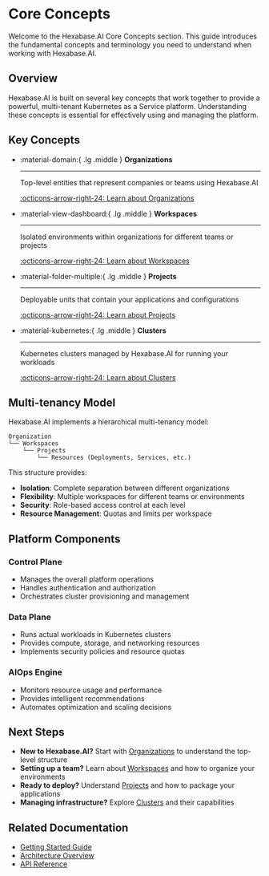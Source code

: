 # Core Concepts

Welcome to the Hexabase.AI Core Concepts section. This guide introduces the fundamental concepts and terminology you need to understand when working with Hexabase.AI.

## Overview

Hexabase.AI is built on several key concepts that work together to provide a powerful, multi-tenant Kubernetes as a Service platform. Understanding these concepts is essential for effectively using and managing the platform.

## Key Concepts

<div class="grid cards" markdown>

-   :material-domain:{ .lg .middle } **Organizations**

    ---

    Top-level entities that represent companies or teams using Hexabase.AI

    [:octicons-arrow-right-24: Learn about Organizations](organizations.md)

-   :material-view-dashboard:{ .lg .middle } **Workspaces**

    ---

    Isolated environments within organizations for different teams or projects

    [:octicons-arrow-right-24: Learn about Workspaces](workspaces.md)

-   :material-folder-multiple:{ .lg .middle } **Projects**

    ---

    Deployable units that contain your applications and configurations

    [:octicons-arrow-right-24: Learn about Projects](projects.md)

-   :material-kubernetes:{ .lg .middle } **Clusters**

    ---

    Kubernetes clusters managed by Hexabase.AI for running your workloads

    [:octicons-arrow-right-24: Learn about Clusters](clusters.md)

</div>

## Multi-tenancy Model

Hexabase.AI implements a hierarchical multi-tenancy model:

```
Organization
└── Workspaces
    └── Projects
        └── Resources (Deployments, Services, etc.)
```

This structure provides:
- **Isolation**: Complete separation between different organizations
- **Flexibility**: Multiple workspaces for different teams or environments
- **Security**: Role-based access control at each level
- **Resource Management**: Quotas and limits per workspace

## Platform Components

### Control Plane
- Manages the overall platform operations
- Handles authentication and authorization
- Orchestrates cluster provisioning and management

### Data Plane
- Runs actual workloads in Kubernetes clusters
- Provides compute, storage, and networking resources
- Implements security policies and resource quotas

### AIOps Engine
- Monitors resource usage and performance
- Provides intelligent recommendations
- Automates optimization and scaling decisions

## Next Steps

- **New to Hexabase.AI?** Start with [Organizations](organizations.md) to understand the top-level structure
- **Setting up a team?** Learn about [Workspaces](workspaces.md) and how to organize your environments
- **Ready to deploy?** Understand [Projects](projects.md) and how to package your applications
- **Managing infrastructure?** Explore [Clusters](clusters.md) and their capabilities

## Related Documentation

- [Getting Started Guide](../users/getting-started.md)
- [Architecture Overview](../architecture/index.md)
- [API Reference](../api/index.md)